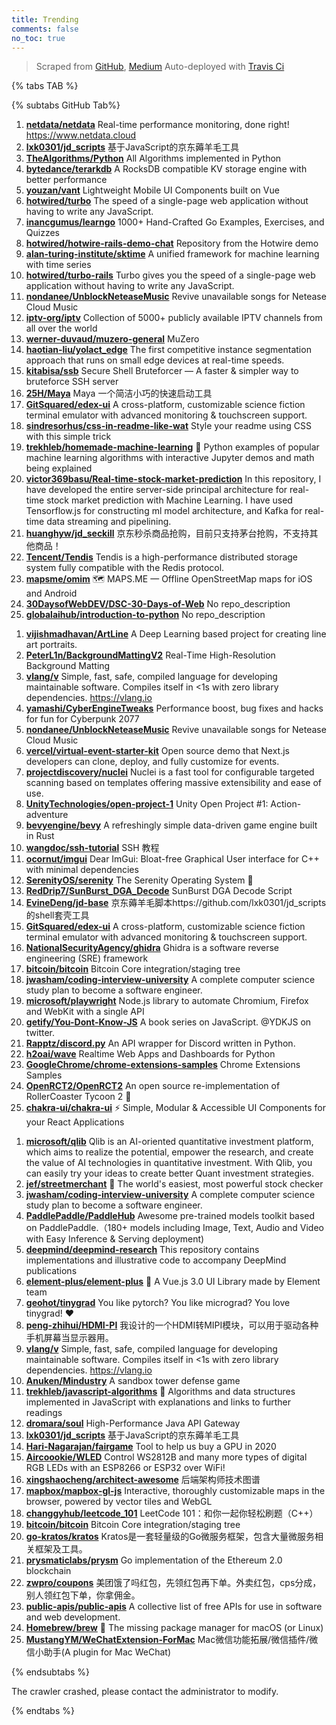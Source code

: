 ```yaml
---
title: Trending
comments: false
no_toc: true
---
```


> Scraped from [GitHub](https://github.com/trending), [Medium](https://medium.com/topic/popular)
Auto-deployed with [Travis Ci](https://travis-ci.org/)

{% tabs TAB %}
<!-- tab GitHub -->
{% subtabs GitHub Tab%}
<!-- tab Daily -->
1. [**netdata/netdata**](https://github.com/netdata/netdata)
Real-time performance monitoring, done right! https://www.netdata.cloud
2. [**lxk0301/jd_scripts**](https://github.com/lxk0301/jd_scripts)
基于JavaScript的京东薅羊毛工具
3. [**TheAlgorithms/Python**](https://github.com/TheAlgorithms/Python)
All Algorithms implemented in Python
4. [**bytedance/terarkdb**](https://github.com/bytedance/terarkdb)
A RocksDB compatible KV storage engine with better performance
5. [**youzan/vant**](https://github.com/youzan/vant)
Lightweight Mobile UI Components built on Vue
6. [**hotwired/turbo**](https://github.com/hotwired/turbo)
The speed of a single-page web application without having to write any JavaScript.
7. [**inancgumus/learngo**](https://github.com/inancgumus/learngo)
1000+ Hand-Crafted Go Examples, Exercises, and Quizzes
8. [**hotwired/hotwire-rails-demo-chat**](https://github.com/hotwired/hotwire-rails-demo-chat)
Repository from the Hotwire demo
9. [**alan-turing-institute/sktime**](https://github.com/alan-turing-institute/sktime)
A unified framework for machine learning with time series
10. [**hotwired/turbo-rails**](https://github.com/hotwired/turbo-rails)
Turbo gives you the speed of a single-page web application without having to write any JavaScript.
11. [**nondanee/UnblockNeteaseMusic**](https://github.com/nondanee/UnblockNeteaseMusic)
Revive unavailable songs for Netease Cloud Music
12. [**iptv-org/iptv**](https://github.com/iptv-org/iptv)
Collection of 5000+ publicly available IPTV channels from all over the world
13. [**werner-duvaud/muzero-general**](https://github.com/werner-duvaud/muzero-general)
MuZero
14. [**haotian-liu/yolact_edge**](https://github.com/haotian-liu/yolact_edge)
The first competitive instance segmentation approach that runs on small edge devices at real-time speeds.
15. [**kitabisa/ssb**](https://github.com/kitabisa/ssb)
Secure Shell Bruteforcer — A faster & simpler way to bruteforce SSH server
16. [**25H/Maya**](https://github.com/25H/Maya)
Maya 一个简洁小巧的快速启动工具
17. [**GitSquared/edex-ui**](https://github.com/GitSquared/edex-ui)
A cross-platform, customizable science fiction terminal emulator with advanced monitoring & touchscreen support.
18. [**sindresorhus/css-in-readme-like-wat**](https://github.com/sindresorhus/css-in-readme-like-wat)
Style your readme using CSS with this simple trick
19. [**trekhleb/homemade-machine-learning**](https://github.com/trekhleb/homemade-machine-learning)
🤖 Python examples of popular machine learning algorithms with interactive Jupyter demos and math being explained
20. [**victor369basu/Real-time-stock-market-prediction**](https://github.com/victor369basu/Real-time-stock-market-prediction)
In this repository, I have developed the entire server-side principal architecture for real-time stock market prediction with Machine Learning. I have used Tensorflow.js for constructing ml model architecture, and Kafka for real-time data streaming and pipelining.
21. [**huanghyw/jd_seckill**](https://github.com/huanghyw/jd_seckill)
京东秒杀商品抢购，目前只支持茅台抢购，不支持其他商品！
22. [**Tencent/Tendis**](https://github.com/Tencent/Tendis)
Tendis is a high-performance distributed storage system fully compatible with the Redis protocol.
23. [**mapsme/omim**](https://github.com/mapsme/omim)
🗺️ MAPS.ME — Offline OpenStreetMap maps for iOS and Android
24. [**30DaysofWebDEV/DSC-30-Days-of-Web**](https://github.com/30DaysofWebDEV/DSC-30-Days-of-Web)
No repo_description
25. [**globalaihub/introduction-to-python**](https://github.com/globalaihub/introduction-to-python)
No repo_description
<!-- endtab -->
<!-- tab Weekly -->
1. [**vijishmadhavan/ArtLine**](https://github.com/vijishmadhavan/ArtLine)
A Deep Learning based project for creating line art portraits.
2. [**PeterL1n/BackgroundMattingV2**](https://github.com/PeterL1n/BackgroundMattingV2)
Real-Time High-Resolution Background Matting
3. [**vlang/v**](https://github.com/vlang/v)
Simple, fast, safe, compiled language for developing maintainable software. Compiles itself in <1s with zero library dependencies. https://vlang.io
4. [**yamashi/CyberEngineTweaks**](https://github.com/yamashi/CyberEngineTweaks)
Performance boost, bug fixes and hacks for fun for Cyberpunk 2077
5. [**nondanee/UnblockNeteaseMusic**](https://github.com/nondanee/UnblockNeteaseMusic)
Revive unavailable songs for Netease Cloud Music
6. [**vercel/virtual-event-starter-kit**](https://github.com/vercel/virtual-event-starter-kit)
Open source demo that Next.js developers can clone, deploy, and fully customize for events.
7. [**projectdiscovery/nuclei**](https://github.com/projectdiscovery/nuclei)
Nuclei is a fast tool for configurable targeted scanning based on templates offering massive extensibility and ease of use.
8. [**UnityTechnologies/open-project-1**](https://github.com/UnityTechnologies/open-project-1)
Unity Open Project #1: Action-adventure
9. [**bevyengine/bevy**](https://github.com/bevyengine/bevy)
A refreshingly simple data-driven game engine built in Rust
10. [**wangdoc/ssh-tutorial**](https://github.com/wangdoc/ssh-tutorial)
SSH 教程
11. [**ocornut/imgui**](https://github.com/ocornut/imgui)
Dear ImGui: Bloat-free Graphical User interface for C++ with minimal dependencies
12. [**SerenityOS/serenity**](https://github.com/SerenityOS/serenity)
The Serenity Operating System 🐞
13. [**RedDrip7/SunBurst_DGA_Decode**](https://github.com/RedDrip7/SunBurst_DGA_Decode)
SunBurst DGA Decode Script
14. [**EvineDeng/jd-base**](https://github.com/EvineDeng/jd-base)
京东薅羊毛脚本https://github.com/lxk0301/jd_scripts 的shell套壳工具
15. [**GitSquared/edex-ui**](https://github.com/GitSquared/edex-ui)
A cross-platform, customizable science fiction terminal emulator with advanced monitoring & touchscreen support.
16. [**NationalSecurityAgency/ghidra**](https://github.com/NationalSecurityAgency/ghidra)
Ghidra is a software reverse engineering (SRE) framework
17. [**bitcoin/bitcoin**](https://github.com/bitcoin/bitcoin)
Bitcoin Core integration/staging tree
18. [**jwasham/coding-interview-university**](https://github.com/jwasham/coding-interview-university)
A complete computer science study plan to become a software engineer.
19. [**microsoft/playwright**](https://github.com/microsoft/playwright)
Node.js library to automate Chromium, Firefox and WebKit with a single API
20. [**getify/You-Dont-Know-JS**](https://github.com/getify/You-Dont-Know-JS)
A book series on JavaScript. @YDKJS on twitter.
21. [**Rapptz/discord.py**](https://github.com/Rapptz/discord.py)
An API wrapper for Discord written in Python.
22. [**h2oai/wave**](https://github.com/h2oai/wave)
Realtime Web Apps and Dashboards for Python
23. [**GoogleChrome/chrome-extensions-samples**](https://github.com/GoogleChrome/chrome-extensions-samples)
Chrome Extensions Samples
24. [**OpenRCT2/OpenRCT2**](https://github.com/OpenRCT2/OpenRCT2)
An open source re-implementation of RollerCoaster Tycoon 2 🎢
25. [**chakra-ui/chakra-ui**](https://github.com/chakra-ui/chakra-ui)
⚡️ Simple, Modular & Accessible UI Components for your React Applications
<!-- endtab -->
<!-- tab Monthly -->
1. [**microsoft/qlib**](https://github.com/microsoft/qlib)
Qlib is an AI-oriented quantitative investment platform, which aims to realize the potential, empower the research, and create the value of AI technologies in quantitative investment. With Qlib, you can easily try your ideas to create better Quant investment strategies.
2. [**jef/streetmerchant**](https://github.com/jef/streetmerchant)
🤖 The world's easiest, most powerful stock checker
3. [**jwasham/coding-interview-university**](https://github.com/jwasham/coding-interview-university)
A complete computer science study plan to become a software engineer.
4. [**PaddlePaddle/PaddleHub**](https://github.com/PaddlePaddle/PaddleHub)
Awesome pre-trained models toolkit based on PaddlePaddle.（180+ models including Image, Text, Audio and Video with Easy Inference & Serving deployment)
5. [**deepmind/deepmind-research**](https://github.com/deepmind/deepmind-research)
This repository contains implementations and illustrative code to accompany DeepMind publications
6. [**element-plus/element-plus**](https://github.com/element-plus/element-plus)
🎉 A Vue.js 3.0 UI Library made by Element team
7. [**geohot/tinygrad**](https://github.com/geohot/tinygrad)
You like pytorch? You like micrograd? You love tinygrad! ❤️
8. [**peng-zhihui/HDMI-PI**](https://github.com/peng-zhihui/HDMI-PI)
我设计的一个HDMI转MIPI模块，可以用于驱动各种手机屏幕当显示器用。
9. [**vlang/v**](https://github.com/vlang/v)
Simple, fast, safe, compiled language for developing maintainable software. Compiles itself in <1s with zero library dependencies. https://vlang.io
10. [**Anuken/Mindustry**](https://github.com/Anuken/Mindustry)
A sandbox tower defense game
11. [**trekhleb/javascript-algorithms**](https://github.com/trekhleb/javascript-algorithms)
📝 Algorithms and data structures implemented in JavaScript with explanations and links to further readings
12. [**dromara/soul**](https://github.com/dromara/soul)
High-Performance Java API Gateway
13. [**lxk0301/jd_scripts**](https://github.com/lxk0301/jd_scripts)
基于JavaScript的京东薅羊毛工具
14. [**Hari-Nagarajan/fairgame**](https://github.com/Hari-Nagarajan/fairgame)
Tool to help us buy a GPU in 2020
15. [**Aircoookie/WLED**](https://github.com/Aircoookie/WLED)
Control WS2812B and many more types of digital RGB LEDs with an ESP8266 or ESP32 over WiFi!
16. [**xingshaocheng/architect-awesome**](https://github.com/xingshaocheng/architect-awesome)
后端架构师技术图谱
17. [**mapbox/mapbox-gl-js**](https://github.com/mapbox/mapbox-gl-js)
Interactive, thoroughly customizable maps in the browser, powered by vector tiles and WebGL
18. [**changgyhub/leetcode_101**](https://github.com/changgyhub/leetcode_101)
LeetCode 101：和你一起你轻松刷题（C++）
19. [**bitcoin/bitcoin**](https://github.com/bitcoin/bitcoin)
Bitcoin Core integration/staging tree
20. [**go-kratos/kratos**](https://github.com/go-kratos/kratos)
Kratos是一套轻量级的Go微服务框架，包含大量微服务相关框架及工具。
21. [**prysmaticlabs/prysm**](https://github.com/prysmaticlabs/prysm)
Go implementation of the Ethereum 2.0 blockchain
22. [**zwpro/coupons**](https://github.com/zwpro/coupons)
美团饿了吗红包，先领红包再下单。外卖红包，cps分成，别人领红包下单，你拿佣金。
23. [**public-apis/public-apis**](https://github.com/public-apis/public-apis)
A collective list of free APIs for use in software and web development.
24. [**Homebrew/brew**](https://github.com/Homebrew/brew)
🍺 The missing package manager for macOS (or Linux)
25. [**MustangYM/WeChatExtension-ForMac**](https://github.com/MustangYM/WeChatExtension-ForMac)
Mac微信功能拓展/微信插件/微信小助手(A plugin for Mac WeChat)
<!-- endtab -->
{% endsubtabs %}
<!-- endtab -->
<!-- tab Medium -->
The crawler crashed, please contact the administrator to modify.
<!-- endtab -->
{% endtabs %}
